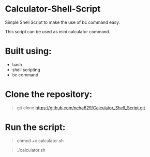 # Calculator-Shell-Script

Simple Shell Script to make the use of bc command easy.

This script can be used as mini calculator command.

# Built using:
* bash
* shell scripting
* bc command

# Clone the repository:
> git clone https://github.com/neha629/Calculator_Shell_Script.git

# Run the script:
> chmod +x calculator.sh

> ./calculator.sh
